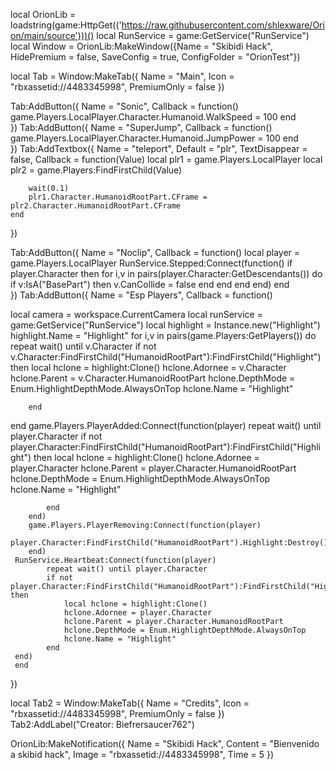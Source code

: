 local OrionLib = loadstring(game:HttpGet(('https://raw.githubusercontent.com/shlexware/Orion/main/source')))()
local RunService = game:GetService("RunService")
local Window = OrionLib:MakeWindow({Name = "Skibidi Hack", HidePremium = false, SaveConfig = true, ConfigFolder = "OrionTest"})

local Tab = Window:MakeTab({
	Name = "Main",
	Icon = "rbxassetid://4483345998",
	PremiumOnly = false
})


Tab:AddButton({
	Name = "Sonic",
	Callback = function()
		game.Players.LocalPlayer.Character.Humanoid.WalkSpeed = 100
	end    
})
Tab:AddButton({
	Name = "SuperJump",
	Callback = function()
		game.Players.LocalPlayer.Character.Humanoid.JumpPower = 100
	end    
})
Tab:AddTextbox({
	Name = "teleport",
	Default = "plr",
	TextDisappear = false,
	Callback = function(Value)
		local plr1 = game.Players.LocalPlayer
		local plr2 = game.Players:FindFirstChild(Value)

		wait(0.1)
		plr1.Character.HumanoidRootPart.CFrame = plr2.Character.HumanoidRootPart.CFrame
	end	  
})

Tab:AddButton({
	Name = "Noclip",
	Callback = function()
		local player = game.Players.LocalPlayer
		RunService.Stepped:Connect(function()
			if player.Character then
				for i,v in pairs(player.Character:GetDescendants()) do
					if v:IsA("BasePart") then
						v.CanCollide = false
					end
				end
			end
		end)
	end    
})
Tab:AddButton({
	Name = "Esp Players",
	Callback = function()
	
 local camera = workspace.CurrentCamera
 local runService = game:GetService("RunService")
 local highlight = Instance.new("Highlight")
 highlight.Name = "Highlight"
 for i,v in	pairs(game.Players:GetPlayers()) do
		repeat wait() until v.Character
		if not v.Character:FindFirstChild("HumanoidRootPart"):FindFirstChild("Highlight") then
			local hclone = highlight:Clone()
			hclone.Adornee = v.Character
			hclone.Parent = v.Character.HumanoidRootPart
			hclone.DepthMode = Enum.HighlightDepthMode.AlwaysOnTop
			hclone.Name = "Highlight"
		
		end
 end
		game.Players.PlayerAdded:Connect(function(player)
			repeat wait() until player.Character
			if not player.Character:FindFirstChild("HumanoidRootPart"):FindFirstChild("Highlight") then
				local hclone = highlight:Clone()
				hclone.Adornee = player.Character
				hclone.Parent = player.Character.HumanoidRootPart
				hclone.DepthMode = Enum.HighlightDepthMode.AlwaysOnTop
				hclone.Name = "Highlight"

			end
		end)
		game.Players.PlayerRemoving:Connect(function(player)
			player.Character:FindFirstChild("HumanoidRootPart").Highlight:Destroy()
		end)
	 RunService.Heartbeat:Connect(function(player)
			repeat wait() until player.Character
			if not player.Character:FindFirstChild("HumanoidRootPart"):FindFirstChild("Highlight") then
				local hclone = highlight:Clone()
				hclone.Adornee = player.Character
				hclone.Parent = player.Character.HumanoidRootPart
				hclone.DepthMode = Enum.HighlightDepthMode.AlwaysOnTop
				hclone.Name = "Highlight"
			end
	 end)
	 end

})

local Tab2 = Window:MakeTab({
	Name = "Credits",
	Icon = "rbxassetid://4483345998",
	PremiumOnly = false
})
Tab2:AddLabel("Creator: Biefrersaucer762")

OrionLib:MakeNotification({
	Name = "Skibidi Hack",
	Content = "Bienvenido a skibid hack",
	Image = "rbxassetid://4483345998",
	Time = 5
})

